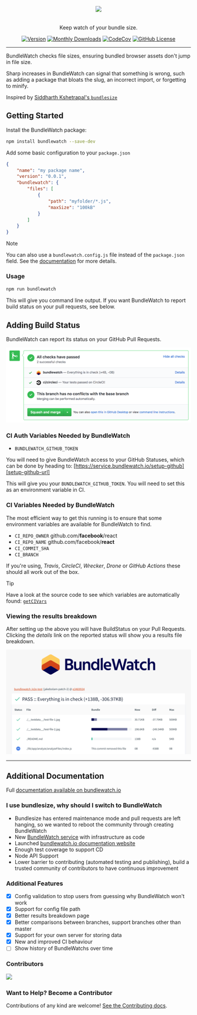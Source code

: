 <div align="center">
  <a href="http://bundlewatch.io">
    <img src="https://cdn.rawgit.com/bundlewatch/bundlewatch.io/master/docs/_assets/logo-large.svg" height="100px">
  </a>
  <br>
  <br>

Keep watch of your bundle size.

[![Version](https://badge.fury.io/js/bundlewatch.svg)](https://www.npmjs.org/package/bundlewatch)
[![Monthly Downloads](https://img.shields.io/npm/dm/bundlewatch)](https://www.npmjs.org/package/bundlewatch)
[![CodeCov](https://coveralls.io/repos/github/bundlewatch/bundlewatch/badge.svg?branch=master)](https://coveralls.io/github/bundlewatch/bundlewatch?branch=master)
[![GitHub License](https://img.shields.io/badge/license-MIT-blue.svg)](https://github.com/bundlewatch/bundlewatch/blob/master/LICENSE)

</div>

<hr />

BundleWatch checks file sizes, ensuring bundled browser assets don't jump in file size.

Sharp increases in BundleWatch can signal that something is wrong, such as adding a package that bloats the slug, an incorrect import, or forgetting to minify.

Inspired by [Siddharth Kshetrapal's `bundlesize`][bundlesize]

## Getting Started

Install the BundleWatch package:

```sh
npm install bundlewatch --save-dev
```

Add some basic configuration to your `package.json`

```json
{
    "name": "my package name",
    "version": "0.0.1",
    "bundlewatch": {
        "files": [
            {
                "path": "myfolder/*.js",
                "maxSize": "100kB"
            }
        ]
    }
}
```

> [!NOTE]
> You can also use a `bundlewatch.config.js` file instead of the `package.json` field. See the [documentation][bundlewatch-docs-url] for more details.

### Usage

```sh
npm run bundlewatch
```

This will give you command line output. If you want BundleWatch to report build status on your pull requests, see below.

## Adding Build Status

BundleWatch can report its status on your GitHub Pull Requests.

<div align="center">
    <img alt="build status preview" src="https://raw.githubusercontent.com/bundlewatch/bundlewatch.io/master/docs/_assets/build-status-preview.png" width="700px">
</div>

### CI Auth Variables Needed by BundleWatch

-   `BUNDLEWATCH_GITHUB_TOKEN`

You will need to give BundleWatch access to your GitHub Statuses, which can be done by heading to:
[https://service.bundlewatch.io/setup-github][setup-github-url]

This will give you your `BUNDLEWATCH_GITHUB_TOKEN`. You will need to set this as an environment variable in CI.

### CI Variables Needed by BundleWatch

The most efficient way to get this running is to ensure that some environment variables are available for BundleWatch to find.

-   `CI_REPO_OWNER` github.com/**facebook**/react
-   `CI_REPO_NAME` github.com/facebook/**react**
-   `CI_COMMIT_SHA`
-   `CI_BRANCH`

If you're using, _Travis_, _CircleCI_, _Wrecker_, _Drone_ or _GitHub Actions_ these should all work out of the box.

> [!TIP]
> Have a look at the source code to see which variables are automatically found: [`getCIVars`][get-ci-vars-source]

### Viewing the results breakdown

After setting up the above you will have BuildStatus on your Pull Requests. Clicking the _details_ link on the reported status will show you a results file breakdown.

<div align="center">
    <img alt="build results preview" src="https://raw.githubusercontent.com/bundlewatch/bundlewatch.io/master/docs/_assets/build-results-preview.png" width="700px">
</div>

---

## Additional Documentation

Full [documentation available on bundlewatch.io][bundlewatch-docs-url]

### I use bundlesize, why should I switch to BundleWatch

-   Bundlesize has entered maintenance mode and pull requests are left hanging, so we wanted to reboot the community through creating BundleWatch
-   New [BundleWatch service][bundlewatch-service] with infrastructure as code
-   Launched [bundlewatch.io documentation website][bundlewatch-docs-url]
-   Enough test coverage to support CD
-   Node API Support
-   Lower barrier to contributing (automated testing and publishing), build a trusted community of contributors to have continuous improvement

### Additional Features

-   [x] Config validation to stop users from guessing why BundleWatch won't work
-   [x] Support for config file path
-   [x] Better results breakdown page
-   [x] Better comparisons between branches, support branches other than master
-   [x] Support for your own server for storing data
-   [x] New and improved CI behaviour
-   [ ] Show history of BundleWatchs over time

### Contributors

<a href="https://github.com/bundlewatch/bundlewatch/graphs/contributors">
  <img src="https://contrib.rocks/image?repo=bundlewatch/bundlewatch" />
</a>

### Want to Help? Become a Contributor

Contributions of any kind are welcome!
[See the Contributing docs][contrib-docs-url].

[bundlesize]: https://github.com/siddharthkp/bundlesize
[bundlewatch-docs-url]: https://bundlewatch.io/
[bundlewatch-service]: https://github.com/bundlewatch/service
[contrib-docs-url]: https://github.com/bundlewatch/bundlewatch/blob/master/CONTRIBUTING.md
[get-ci-vars-source]: https://github.com/bundlewatch/bundlewatch/blob/master/src/app/config/getCIVars.js
[setup-github-url]: https://service.bundlewatch.io/setup-github
